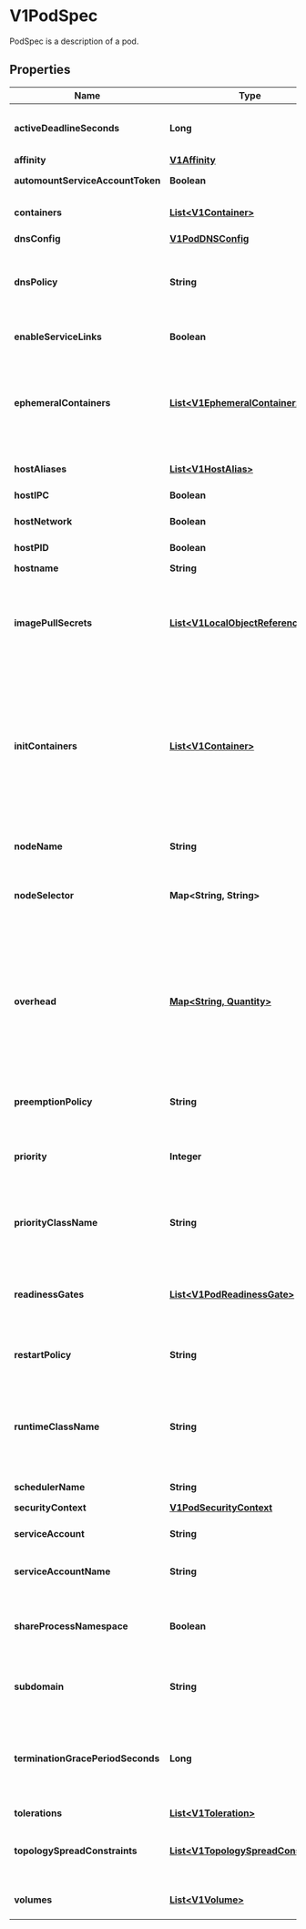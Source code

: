 

# V1PodSpec

PodSpec is a description of a pod.
## Properties

Name | Type | Description | Notes
------------ | ------------- | ------------- | -------------
**activeDeadlineSeconds** | **Long** | Optional duration in seconds the pod may be active on the node relative to StartTime before the system will actively try to mark it failed and kill associated containers. Value must be a positive integer. |  [optional]
**affinity** | [**V1Affinity**](V1Affinity.md) |  |  [optional]
**automountServiceAccountToken** | **Boolean** | AutomountServiceAccountToken indicates whether a service account token should be automatically mounted. |  [optional]
**containers** | [**List&lt;V1Container&gt;**](V1Container.md) | List of containers belonging to the pod. Containers cannot currently be added or removed. There must be at least one container in a Pod. Cannot be updated. | 
**dnsConfig** | [**V1PodDNSConfig**](V1PodDNSConfig.md) |  |  [optional]
**dnsPolicy** | **String** | Set DNS policy for the pod. Defaults to \&quot;ClusterFirst\&quot;. Valid values are &#39;ClusterFirstWithHostNet&#39;, &#39;ClusterFirst&#39;, &#39;Default&#39; or &#39;None&#39;. DNS parameters given in DNSConfig will be merged with the policy selected with DNSPolicy. To have DNS options set along with hostNetwork, you have to specify DNS policy explicitly to &#39;ClusterFirstWithHostNet&#39;. |  [optional]
**enableServiceLinks** | **Boolean** | EnableServiceLinks indicates whether information about services should be injected into pod&#39;s environment variables, matching the syntax of Docker links. Optional: Defaults to true. |  [optional]
**ephemeralContainers** | [**List&lt;V1EphemeralContainer&gt;**](V1EphemeralContainer.md) | List of ephemeral containers run in this pod. Ephemeral containers may be run in an existing pod to perform user-initiated actions such as debugging. This list cannot be specified when creating a pod, and it cannot be modified by updating the pod spec. In order to add an ephemeral container to an existing pod, use the pod&#39;s ephemeralcontainers subresource. This field is alpha-level and is only honored by servers that enable the EphemeralContainers feature. |  [optional]
**hostAliases** | [**List&lt;V1HostAlias&gt;**](V1HostAlias.md) | HostAliases is an optional list of hosts and IPs that will be injected into the pod&#39;s hosts file if specified. This is only valid for non-hostNetwork pods. |  [optional]
**hostIPC** | **Boolean** | Use the host&#39;s ipc namespace. Optional: Default to false. |  [optional]
**hostNetwork** | **Boolean** | Host networking requested for this pod. Use the host&#39;s network namespace. If this option is set, the ports that will be used must be specified. Default to false. |  [optional]
**hostPID** | **Boolean** | Use the host&#39;s pid namespace. Optional: Default to false. |  [optional]
**hostname** | **String** | Specifies the hostname of the Pod If not specified, the pod&#39;s hostname will be set to a system-defined value. |  [optional]
**imagePullSecrets** | [**List&lt;V1LocalObjectReference&gt;**](V1LocalObjectReference.md) | ImagePullSecrets is an optional list of references to secrets in the same namespace to use for pulling any of the images used by this PodSpec. If specified, these secrets will be passed to individual puller implementations for them to use. For example, in the case of docker, only DockerConfig type secrets are honored. More info: https://kubernetes.io/docs/concepts/containers/images#specifying-imagepullsecrets-on-a-pod |  [optional]
**initContainers** | [**List&lt;V1Container&gt;**](V1Container.md) | List of initialization containers belonging to the pod. Init containers are executed in order prior to containers being started. If any init container fails, the pod is considered to have failed and is handled according to its restartPolicy. The name for an init container or normal container must be unique among all containers. Init containers may not have Lifecycle actions, Readiness probes, Liveness probes, or Startup probes. The resourceRequirements of an init container are taken into account during scheduling by finding the highest request/limit for each resource type, and then using the max of of that value or the sum of the normal containers. Limits are applied to init containers in a similar fashion. Init containers cannot currently be added or removed. Cannot be updated. More info: https://kubernetes.io/docs/concepts/workloads/pods/init-containers/ |  [optional]
**nodeName** | **String** | NodeName is a request to schedule this pod onto a specific node. If it is non-empty, the scheduler simply schedules this pod onto that node, assuming that it fits resource requirements. |  [optional]
**nodeSelector** | **Map&lt;String, String&gt;** | NodeSelector is a selector which must be true for the pod to fit on a node. Selector which must match a node&#39;s labels for the pod to be scheduled on that node. More info: https://kubernetes.io/docs/concepts/configuration/assign-pod-node/ |  [optional]
**overhead** | [**Map&lt;String, Quantity&gt;**](Quantity.md) | Overhead represents the resource overhead associated with running a pod for a given RuntimeClass. This field will be autopopulated at admission time by the RuntimeClass admission controller. If the RuntimeClass admission controller is enabled, overhead must not be set in Pod create requests. The RuntimeClass admission controller will reject Pod create requests which have the overhead already set. If RuntimeClass is configured and selected in the PodSpec, Overhead will be set to the value defined in the corresponding RuntimeClass, otherwise it will remain unset and treated as zero. More info: https://git.k8s.io/enhancements/keps/sig-node/20190226-pod-overhead.md This field is alpha-level as of Kubernetes v1.16, and is only honored by servers that enable the PodOverhead feature. |  [optional]
**preemptionPolicy** | **String** | PreemptionPolicy is the Policy for preempting pods with lower priority. One of Never, PreemptLowerPriority. Defaults to PreemptLowerPriority if unset. This field is alpha-level and is only honored by servers that enable the NonPreemptingPriority feature. |  [optional]
**priority** | **Integer** | The priority value. Various system components use this field to find the priority of the pod. When Priority Admission Controller is enabled, it prevents users from setting this field. The admission controller populates this field from PriorityClassName. The higher the value, the higher the priority. |  [optional]
**priorityClassName** | **String** | If specified, indicates the pod&#39;s priority. \&quot;system-node-critical\&quot; and \&quot;system-cluster-critical\&quot; are two special keywords which indicate the highest priorities with the former being the highest priority. Any other name must be defined by creating a PriorityClass object with that name. If not specified, the pod priority will be default or zero if there is no default. |  [optional]
**readinessGates** | [**List&lt;V1PodReadinessGate&gt;**](V1PodReadinessGate.md) | If specified, all readiness gates will be evaluated for pod readiness. A pod is ready when all its containers are ready AND all conditions specified in the readiness gates have status equal to \&quot;True\&quot; More info: https://git.k8s.io/enhancements/keps/sig-network/0007-pod-ready%2B%2B.md |  [optional]
**restartPolicy** | **String** | Restart policy for all containers within the pod. One of Always, OnFailure, Never. Default to Always. More info: https://kubernetes.io/docs/concepts/workloads/pods/pod-lifecycle/#restart-policy |  [optional]
**runtimeClassName** | **String** | RuntimeClassName refers to a RuntimeClass object in the node.k8s.io group, which should be used to run this pod.  If no RuntimeClass resource matches the named class, the pod will not be run. If unset or empty, the \&quot;legacy\&quot; RuntimeClass will be used, which is an implicit class with an empty definition that uses the default runtime handler. More info: https://git.k8s.io/enhancements/keps/sig-node/runtime-class.md This is a beta feature as of Kubernetes v1.14. |  [optional]
**schedulerName** | **String** | If specified, the pod will be dispatched by specified scheduler. If not specified, the pod will be dispatched by default scheduler. |  [optional]
**securityContext** | [**V1PodSecurityContext**](V1PodSecurityContext.md) |  |  [optional]
**serviceAccount** | **String** | DeprecatedServiceAccount is a depreciated alias for ServiceAccountName. Deprecated: Use serviceAccountName instead. |  [optional]
**serviceAccountName** | **String** | ServiceAccountName is the name of the ServiceAccount to use to run this pod. More info: https://kubernetes.io/docs/tasks/configure-pod-container/configure-service-account/ |  [optional]
**shareProcessNamespace** | **Boolean** | Share a single process namespace between all of the containers in a pod. When this is set containers will be able to view and signal processes from other containers in the same pod, and the first process in each container will not be assigned PID 1. HostPID and ShareProcessNamespace cannot both be set. Optional: Default to false. |  [optional]
**subdomain** | **String** | If specified, the fully qualified Pod hostname will be \&quot;&lt;hostname&gt;.&lt;subdomain&gt;.&lt;pod namespace&gt;.svc.&lt;cluster domain&gt;\&quot;. If not specified, the pod will not have a domainname at all. |  [optional]
**terminationGracePeriodSeconds** | **Long** | Optional duration in seconds the pod needs to terminate gracefully. May be decreased in delete request. Value must be non-negative integer. The value zero indicates delete immediately. If this value is nil, the default grace period will be used instead. The grace period is the duration in seconds after the processes running in the pod are sent a termination signal and the time when the processes are forcibly halted with a kill signal. Set this value longer than the expected cleanup time for your process. Defaults to 30 seconds. |  [optional]
**tolerations** | [**List&lt;V1Toleration&gt;**](V1Toleration.md) | If specified, the pod&#39;s tolerations. |  [optional]
**topologySpreadConstraints** | [**List&lt;V1TopologySpreadConstraint&gt;**](V1TopologySpreadConstraint.md) | TopologySpreadConstraints describes how a group of pods ought to spread across topology domains. Scheduler will schedule pods in a way which abides by the constraints. This field is only honored by clusters that enable the EvenPodsSpread feature. All topologySpreadConstraints are ANDed. |  [optional]
**volumes** | [**List&lt;V1Volume&gt;**](V1Volume.md) | List of volumes that can be mounted by containers belonging to the pod. More info: https://kubernetes.io/docs/concepts/storage/volumes |  [optional]



